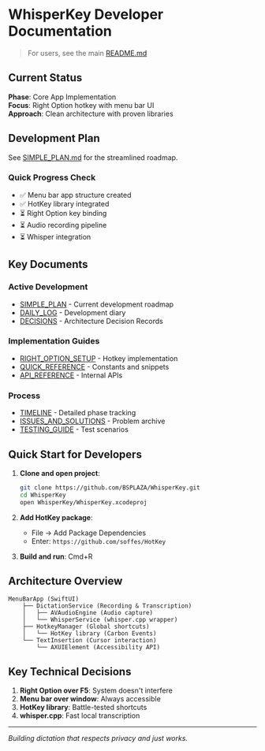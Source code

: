 # WhisperKey Developer Documentation

> For users, see the main [README.md](../README.md)

## Current Status

**Phase**: Core App Implementation  
**Focus**: Right Option hotkey with menu bar UI  
**Approach**: Clean architecture with proven libraries

## Development Plan

See [SIMPLE_PLAN.md](SIMPLE_PLAN.md) for the streamlined roadmap.

### Quick Progress Check
- ✅ Menu bar app structure created
- ✅ HotKey library integrated
- ⏳ Right Option key binding 
- ⏳ Audio recording pipeline
- ⏳ Whisper integration

## Key Documents

### Active Development
- [SIMPLE_PLAN](SIMPLE_PLAN.md) - Current development roadmap
- [DAILY_LOG](DAILY_LOG.md) - Development diary
- [DECISIONS](DECISIONS.md) - Architecture Decision Records

### Implementation Guides  
- [RIGHT_OPTION_SETUP](RIGHT_OPTION_SETUP.md) - Hotkey implementation
- [QUICK_REFERENCE](QUICK_REFERENCE.md) - Constants and snippets
- [API_REFERENCE](API_REFERENCE.md) - Internal APIs

### Process
- [TIMELINE](TIMELINE.md) - Detailed phase tracking
- [ISSUES_AND_SOLUTIONS](ISSUES_AND_SOLUTIONS.md) - Problem archive
- [TESTING_GUIDE](TESTING_GUIDE.md) - Test scenarios

## Quick Start for Developers

1. **Clone and open project**:
   ```bash
   git clone https://github.com/BSPLAZA/WhisperKey.git
   cd WhisperKey
   open WhisperKey/WhisperKey.xcodeproj
   ```

2. **Add HotKey package**: 
   - File → Add Package Dependencies
   - Enter: `https://github.com/soffes/HotKey`

3. **Build and run**: Cmd+R

## Architecture Overview

```
MenuBarApp (SwiftUI)
    ├── DictationService (Recording & Transcription)
    │   ├── AVAudioEngine (Audio capture)
    │   └── WhisperService (whisper.cpp wrapper)
    ├── HotkeyManager (Global shortcuts)
    │   └── HotKey library (Carbon Events)
    └── TextInsertion (Cursor interaction)
        └── AXUIElement (Accessibility API)
```

## Key Technical Decisions

1. **Right Option over F5**: System doesn't interfere
2. **Menu bar over window**: Always accessible
3. **HotKey library**: Battle-tested shortcuts
4. **whisper.cpp**: Fast local transcription

---

*Building dictation that respects privacy and just works.*